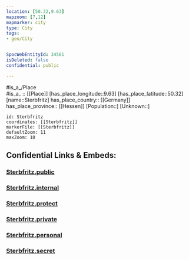 ```yaml
---
location: [50.32,9.63] 
mapzoom: [7,12] 
mapmarker: city 
type: City
tags:
- geo/City


SpocWebEntityId: 34561
isDeleted: false
confidential: public

---
```

#is_a_/Place  
#is_a_ :: [[Place]] 
[has_place_longitude::9.63] 
[has_place_latitude::50.32] 
[name::Sterbfritz] 
has_place_country:: [[Germany]]  
has_place_province:: [[Hessen]] 
[Population::] 
[Unknown::] 


```leaflet
id: Sterbfritz
coordinates: [[Sterbfritz]] 
markerFile: [[Sterbfritz]] 
defaultZoom: 11 
maxZoom: 18
```


## Confidential Links & Embeds: 

### [Sterbfritz.public](/_public/\Earth\Continent\Europe\Europe~Central\Germany\Germany~West\Hessen\counties~Hessen\Main-Kinzig-Kreis\cities~Main-Kinzig\Sinntal\boroughs~SinntalSterbfritz.public.md) 

### [Sterbfritz.internal](/_internal/\Earth\Continent\Europe\Europe~Central\Germany\Germany~West\Hessen\counties~Hessen\Main-Kinzig-Kreis\cities~Main-Kinzig\Sinntal\boroughs~SinntalSterbfritz.internal.md) 

### [Sterbfritz.protect](/_protect/\Earth\Continent\Europe\Europe~Central\Germany\Germany~West\Hessen\counties~Hessen\Main-Kinzig-Kreis\cities~Main-Kinzig\Sinntal\boroughs~SinntalSterbfritz.protect.md) 

### [Sterbfritz.private](/_private/\Earth\Continent\Europe\Europe~Central\Germany\Germany~West\Hessen\counties~Hessen\Main-Kinzig-Kreis\cities~Main-Kinzig\Sinntal\boroughs~SinntalSterbfritz.private.md) 

### [Sterbfritz.personal](/_personal/\Earth\Continent\Europe\Europe~Central\Germany\Germany~West\Hessen\counties~Hessen\Main-Kinzig-Kreis\cities~Main-Kinzig\Sinntal\boroughs~SinntalSterbfritz.personal.md) 

### [Sterbfritz.secret](/_secret/\Earth\Continent\Europe\Europe~Central\Germany\Germany~West\Hessen\counties~Hessen\Main-Kinzig-Kreis\cities~Main-Kinzig\Sinntal\boroughs~SinntalSterbfritz.secret.md)

